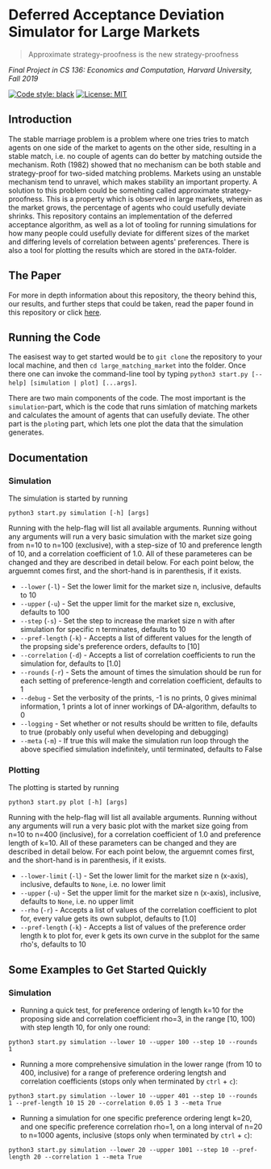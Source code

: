 # Deferred Acceptance Deviation Simulator for Large Markets

> Approximate strategy-proofness is the new strategy-proofness

_Final Project in CS 136: Economics and Computation, Harvard University, Fall 2019_

[![Code style: black](https://img.shields.io/badge/code%20style-black-000000.svg)](https://github.com/psf/black)
[![License: MIT](https://img.shields.io/badge/License-MIT-yellow.svg)](https://opensource.org/licenses/MIT)

## Introduction

The stable marriage problem is a problem where one tries tries to match agents on one side of the market to agents on the other side, resulting in a stable match, i.e. no couple of agents can do better by matching outside the mechanism. Roth (1982) showed that no mechanism can be both stable and strategy-proof for two-sided matching problems. Markets using an unstable mechanism tend to unravel, which makes stability an important property. A solution to this problem could be somehting called approximate strategy-proofness. This is a property which is observed in large markets, wherein as the market grows, the percentage of agents who could usefully deviate shrinks. This repository contains an implementation of the deferred acceptance algorithm, as well as a lot of tooling for running simulations for how many people could usefully deviate for different sizes of the market and differing levels of correlation between agents' preferences. There is also a tool for plotting the results which are stored in the `DATA`-folder.

## The Paper

For more in depth information about this repository, the theory behind this, our results, and further steps that could be taken, read the paper found in this repository or click [here](https://github.com/weird-foreign-guys/large_matching_market/blob/master/Approximate_Strategy_Proofness_in_Large_Markets.pdf).

## Running the Code

The easisest way to get started would be to `git clone` the repository to your local machine, and then `cd large_matching_market` into the folder. Once there one can invoke the command-line tool by typing `python3 start.py [--help] [simulation | plot] [...args]`.

There are two main components of the code. The most important is the `simulation`-part, which is the code that runs simlation of matching markets and calculates the amount of agents that can usefully deviate. The other part is the `plot`ing part, which lets one plot the data that the simulation generates.

## Documentation

### Simulation

The simulation is started by running

`python3 start.py simulation [-h] [args]`

Running with the help-flag will list all available arguments. Running without any arguments will run a very basic simulation with the market size going from n=10 to n=100 (exclusive), with a step-size of 10 and preference length of 10, and a correlation coefficient of 1.0. All of these parameteres can be changed and they are described in detail below. For each point below, the arguemnt comes first, and the short-hand is in parenthesis, if it exists.

- `--lower` (`-l`) - Set the lower limit for the market size n, inclusive, defaults to 10
- `--upper` (`-u`) - Set the upper limit for the market size n, exclusive, defaults to 100
- `--step` (`-s`) - Set the step to increase the market size n with after simulation for specific n terminates, defaults to 10
- `--pref-length` (`-k`) - Accepts a list of different values for the length of the propsing side's preference orders, defaults to [10]
- `--correlation` (`-d`) - Accepts a list of correlation coefficients to run the simulation for, defaults to [1.0]
- `--rounds` (`-r`) - Sets the amount of times the simulation should be run for each setting of preference-length and correlation coefficient, defaults to 1
- `--debug` - Set the verbosity of the prints, -1 is no prints, 0 gives minimal information, 1 prints a lot of inner workings of DA-algorithm, defaults to 0
- `--logging` - Set whether or not results should be written to file, defaults to true (probably only useful when developing and debugging)
- `--meta` (`-m`) - If true this will make the simulation run loop through the above specified simulation indefinitely, until terminated, defaults to False

### Plotting

The plotting is started by running

`python3 start.py plot [-h] [args]`

Running with the help-flag will list all available arguments. Running without any arguments will run a very basic plot with the market size going from n=10 to n=400 (inclusive), for a correlation coefficient of 1.0 and preference length of k=10. All of these parameters can be changed and they are described in detail below. For each point below, the arguemnt comes first, and the short-hand is in parenthesis, if it exists.

- `--lower-limit` (`-l`) - Set the lower limit for the market size n (x-axis), inclusive, defaults to `None`, i.e. no lower limit
- `--upper` (`-u`) - Set the upper limit for the market size n (x-axis), inclusive, defaults to `None`, i.e. no upper limit
- `--rho` (`-r`) - Accepts a list of values of the correlation coefficient to plot for, every value gets its own subplot, defaults to [1.0]
- `--pref-length` (`-k`) - Accepts a list of values of the preference order length k to plot for, ever k gets its own curve in the subplot for the same rho's, defaults to 10

## Some Examples to Get Started Quickly

### Simulation

- Running a quick test, for preference ordering of length k=10 for the proposing side and correlation coefficient rho=3, in the range \[10, 100) with step length 10, for only one round:

`python3 start.py simulation --lower 10 --upper 100 --step 10 --rounds 1`

- Running a more comprehensive simulation in the lower range (from 10 to 400, inclusive) for a range of preference ordering lengtsh and correlation coefficients (stops only when terminated by `ctrl` + `c`):

`python3 start.py simulation --lower 10 --upper 401 --step 10 --rounds 1 --pref-length 10 15 20 --correlation 0.05 1 3 --meta True`

- Running a simulation for one specific preference ordering lengt k=20, and one specific preference correlation rho=1, on a long interval of n=20 to n=1000 agents, inclusive (stops only when terminated by `ctrl` + `c`):

`python3 start.py simulation --lower 20 --upper 1001 --step 10 --pref-length 20 --correlation 1 --meta True`
